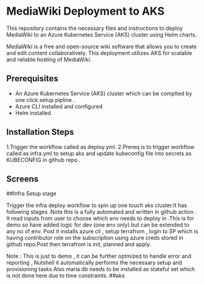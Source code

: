 # MediaWiki Deployment to AKS

This repository contains the necessary files and instructions to deploy MediaWiki to an Azure Kubernetes Service (AKS) cluster using Helm charts.

MediaWiki is a free and open-source wiki software that allows you to create and edit content collaboratively. This deployment utilizes AKS for scalable and reliable hosting of MediaWiki.

## Prerequisites

- An Azure Kubernetes Service (AKS) cluster which can be complted by one click setup pipline .
- Azure CLI installed and configured
- Helm installed

## Installation Steps

1.Trigger the workflow called as deploy.yml.
2.Prereq is to trigger workflow called as infra.yml to setup aks and update kubeconfig file into secrets as KUBECONFIG in github repo .

## Screens



##Infra Setup stage

Trigger the infra deploy workflow to spin up one touch aks cluster.It has following stages .Note this is a fully automated and written in github action .
It read inputs from user to choose which env needs to deploy in .This is for demo so have added logic for dev (one env only) but can be extended to any no of env.
Post it installs azure cli , setup terrafrom , login to SP which is having contributor role on the subscription using azure creds stored in github repo.Post then terrafrom is init, planned and apply.

Note : This is just to demo , it can be further optmized to handle error and reporting ,
Nutshell it  automatically performs the necessary setup and provisioning tasks.Also maria db needs to be installed as stateful set which is not done here due to time constraints.
##aks

